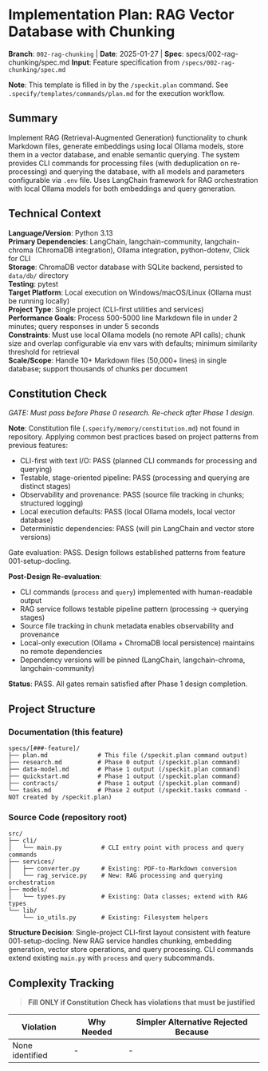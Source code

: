 # Implementation Plan: RAG Vector Database with Chunking

**Branch**: `002-rag-chunking` | **Date**: 2025-01-27 | **Spec**: specs/002-rag-chunking/spec.md
**Input**: Feature specification from `/specs/002-rag-chunking/spec.md`

**Note**: This template is filled in by the `/speckit.plan` command. See `.specify/templates/commands/plan.md` for the execution workflow.

## Summary

Implement RAG (Retrieval-Augmented Generation) functionality to chunk Markdown files, generate embeddings using local Ollama models, store them in a vector database, and enable semantic querying. The system provides CLI commands for processing files (with deduplication on re-processing) and querying the database, with all models and parameters configurable via `.env` file. Uses LangChain framework for RAG orchestration with local Ollama models for both embeddings and query generation.

## Technical Context

<!--
  ACTION REQUIRED: Replace the content in this section with the technical details
  for the project. The structure here is presented in advisory capacity to guide
  the iteration process.
-->

**Language/Version**: Python 3.13  
**Primary Dependencies**: LangChain, langchain-community, langchain-chroma (ChromaDB integration), Ollama integration, python-dotenv, Click for CLI  
**Storage**: ChromaDB vector database with SQLite backend, persisted to `data/db/` directory  
**Testing**: pytest  
**Target Platform**: Local execution on Windows/macOS/Linux (Ollama must be running locally)  
**Project Type**: Single project (CLI-first utilities and services)  
**Performance Goals**: Process 500-5000 line Markdown file in under 2 minutes; query responses in under 5 seconds  
**Constraints**: Must use local Ollama models (no remote API calls); chunk size and overlap configurable via env vars with defaults; minimum similarity threshold for retrieval  
**Scale/Scope**: Handle 10+ Markdown files (50,000+ lines) in single database; support thousands of chunks per document

## Constitution Check

*GATE: Must pass before Phase 0 research. Re-check after Phase 1 design.*

**Note**: Constitution file (`.specify/memory/constitution.md`) not found in repository. Applying common best practices based on project patterns from previous features:

- CLI-first with text I/O: PASS (planned CLI commands for processing and querying)
- Testable, stage-oriented pipeline: PASS (processing and querying are distinct stages)
- Observability and provenance: PASS (source file tracking in chunks; structured logging)
- Local execution defaults: PASS (local Ollama models, local vector database)
- Deterministic dependencies: PASS (will pin LangChain and vector store versions)

Gate evaluation: PASS. Design follows established patterns from feature 001-setup-docling.

**Post-Design Re-evaluation**:
- CLI commands (`process` and `query`) implemented with human-readable output
- RAG service follows testable pipeline pattern (processing → querying stages)
- Source file tracking in chunk metadata enables observability and provenance
- Local-only execution (Ollama + ChromaDB local persistence) maintains no remote dependencies
- Dependency versions will be pinned (LangChain, langchain-chroma, langchain-community)

**Status**: PASS. All gates remain satisfied after Phase 1 design completion.

## Project Structure

### Documentation (this feature)

```text
specs/[###-feature]/
├── plan.md              # This file (/speckit.plan command output)
├── research.md          # Phase 0 output (/speckit.plan command)
├── data-model.md        # Phase 1 output (/speckit.plan command)
├── quickstart.md        # Phase 1 output (/speckit.plan command)
├── contracts/           # Phase 1 output (/speckit.plan command)
└── tasks.md             # Phase 2 output (/speckit.tasks command - NOT created by /speckit.plan)
```

### Source Code (repository root)
<!--
  ACTION REQUIRED: Replace the placeholder tree below with the concrete layout
  for this feature. Delete unused options and expand the chosen structure with
  real paths (e.g., apps/admin, packages/something). The delivered plan must
  not include Option labels.
-->

```text
src/
├── cli/
│   └── main.py           # CLI entry point with process and query commands
├── services/
│   ├── converter.py      # Existing: PDF-to-Markdown conversion
│   └── rag_service.py    # New: RAG processing and querying orchestration
├── models/
│   └── types.py          # Existing: Data classes; extend with RAG types
└── lib/
    └── io_utils.py       # Existing: Filesystem helpers
```

**Structure Decision**: Single-project CLI-first layout consistent with feature 001-setup-docling. New RAG service handles chunking, embedding generation, vector store operations, and query processing. CLI commands extend existing `main.py` with `process` and `query` subcommands.

## Complexity Tracking

> **Fill ONLY if Constitution Check has violations that must be justified**

| Violation | Why Needed | Simpler Alternative Rejected Because |
|-----------|------------|-------------------------------------|
| None identified | - | - |

